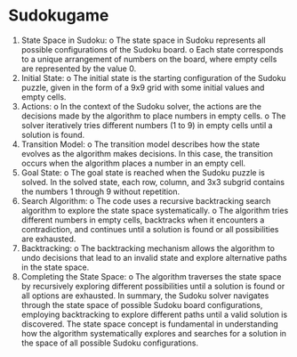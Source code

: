 # Sudokugame

1.	State Space in Sudoku:
o	The state space in Sudoku represents all possible configurations of the Sudoku board.
o	Each state corresponds to a unique arrangement of numbers on the board, where empty cells are represented by the value 0.
2.	Initial State:
o	The initial state is the starting configuration of the Sudoku puzzle, given in the form of a 9x9 grid with some initial values and empty cells.
3.	Actions:
o	In the context of the Sudoku solver, the actions are the decisions made by the algorithm to place numbers in empty cells.
o	The solver iteratively tries different numbers (1 to 9) in empty cells until a solution is found.
4.	Transition Model:
o	The transition model describes how the state evolves as the algorithm makes decisions. In this case, the transition occurs when the algorithm places a number in an empty cell.
5.	Goal State:
o	The goal state is reached when the Sudoku puzzle is solved. In the solved state, each row, column, and 3x3 subgrid contains the numbers 1 through 9 without repetition.
6.	Search Algorithm:
o	The code uses a recursive backtracking search algorithm to explore the state space systematically.
o	The algorithm tries different numbers in empty cells, backtracks when it encounters a contradiction, and continues until a solution is found or all possibilities are exhausted.
7.	Backtracking:
o	The backtracking mechanism allows the algorithm to undo decisions that lead to an invalid state and explore alternative paths in the state space.
8.	Completing the State Space:
o	The algorithm traverses the state space by recursively exploring different possibilities until a solution is found or all options are exhausted.
In summary, the Sudoku solver navigates through the state space of possible Sudoku board configurations, employing backtracking to explore different paths until a valid solution is discovered. The state space concept is fundamental in understanding how the algorithm systematically explores and searches for a solution in the space of all possible Sudoku configurations.
